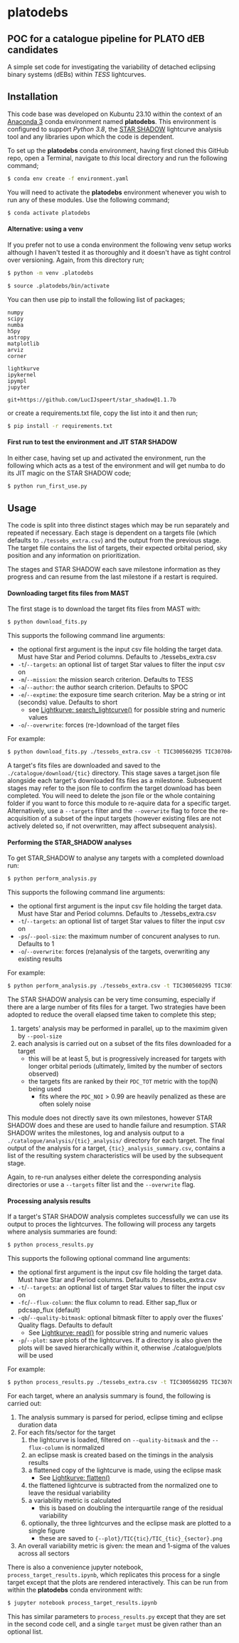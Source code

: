# platodebs 

## POC for a catalogue pipeline for PLATO dEB candidates

A simple set code for investigating the variability of detached eclipsing
binary systems (dEBs) within _TESS_ lightcurves.

## Installation

This code base was developed on Kubuntu 23.10 within the context of
an [Anaconda 3](https://www.anaconda.com/) conda environment named **platodebs**. 
This environment is configured to support _Python 3.8_, 
the [STAR SHADOW](https://github.com/LucIJspeert/star_shadow) lightcurve analysis
tool and any libraries upon which the code is dependent.

To set up the **platodebs** conda environment, having first cloned this GitHub repo, 
open a Terminal, navigate to _this_ local directory and run the following command;
```sh
$ conda env create -f environment.yaml
```
You will need to activate the **platodebs** environment whenever you wish to
run any of these modules. Use the following command;
```sh
$ conda activate platodebs
```
#### Alternative: using a venv

If you prefer not to use a conda environment the following venv setup works
although I haven't tested it as thoroughly and it doesn't have as tight control
over versioning. Again, from this directory run;
```sh
$ python -m venv .platodebs
```
```sh
$ source .platodebs/bin/activate
```
You can then use pip to install the following list of packages;
```
numpy
scipy
numba
h5py
astropy
matplotlib
arviz
corner

lightkurve
ipykernel
ipympl
jupyter

git+https://github.com/LucIJspeert/star_shadow@1.1.7b
```
or create a requirements.txt file, copy the list into it and then run;
```sh
$ pip install -r requirements.txt
```

#### First run to test the environment and JIT STAR SHADOW

In either case, having set up and activated the environment, run the following
which acts as a test of the environment and will get numba to do its JIT magic
on the STAR SHADOW code;
```sh
$ python run_first_use.py
```

## Usage

The code is split into three distinct stages which may be run separately and repeated if necessary.
Each stage is dependent on a targets file (which defaults to `./tessebs_extra.csv`) and
the output from the previous stage. The target file contains the list of targets, their expected
orbital period, sky position and any information on prioritization.

The stages and STAR SHADOW each save milestone information as they progress and can resume from
the last milestone if a restart is required. 


#### Downloading target fits files from MAST
The first stage is to download the target fits files from MAST with:
```sh
$ python download_fits.py
```

This supports the following command line arguments:
- the optional first argument is the input csv file holding the target data. 
Must have Star and Period columns. Defaults to ./tessebs_extra.csv
- `-t`/`--targets`: an optional list of target Star values to filter the input csv on
- `-m`/`--mission`: the mission search criterion. Defaults to TESS
- `-a`/`--author`: the author search criterion. Defaults to SPOC
- `-e`/`--exptime`: the exposure time search criterion. May be a string or int (seconds)
value. Defaults to short
    - see [Lightkurve: search_lightcurve()](http://docs.lightkurve.org/reference/api/lightkurve.search_lightcurve.html)
    for possible string and numeric values
- `-o`/`--overwrite`: forces (re-)download of the target files

For example:
```sh
$ python download_fits.py ./tessebs_extra.csv -t TIC300560295 TIC307084982 -m TESS -a TESS-SPOC -e 600 -o
```

A target's fits files are downloaded and saved to the `./catalogue/download/{tic}` directory.
This stage saves a target.json file alongside each target's downloaded fits files as a milestone.
Subsequent stages may refer to the json file to confirm the target download has been completed.
You will need to delete the json file or the whole containing folder if you want to force this
module to re-aquire data for a specific target. Alternatively, use a `--targets` filter and
the `--overwrite` flag to force the re-acquisition of a subset of the input targets (however
existing files are not actively deleted so, if not overwritten, may affect subsequent analysis).

#### Performing the STAR_SHADOW analyses
To get STAR_SHADOW to analyse any targets with a completed download run:
```sh
$ python perform_analysis.py
```

This supports the following command line arguments:
- the optional first argument is the input csv file holding the target data. 
Must have Star and Period columns. Defaults to ./tessebs_extra.csv
- `-t`/`--targets`: an optional list of target Star values to filter the input csv on
- `-ps`/`--pool-size`: the maximum number of concurent analyses to run. Defaults to 1
- `-o`/`--overwrite`: forces (re)analysis of the targets, overwriting any existing results

For example:
```sh
$ python perform_analysis.py ./tessebs_extra.csv -t TIC300560295 TIC307084982 -ps 2 -o
```

The STAR SHADOW analysis can be very time consuming, especially if there are a large number
of fits files for a target. Two strategies have been adopted to reduce the overall elapsed
time taken to complete this step;
1. targets' analysis may be performed in parallel, up to the maximim given by `--pool-size`
2. each analysis is carried out on a subset of the fits files downloaded for a target
    - this will be at least 5, but is progressively increased for targets with longer
    orbital periods (ultimately, limited by the number of sectors observed)
    - the targets fits are ranked by their `PDC_TOT` metric with the top(N) being used
        - fits where the `PDC_NOI` > 0.99 are heavily penalized as these are often solely noise

This module does not directly save its own milestones, however STAR SHADOW does and these
are used to handle failure and resumption. STAR SHADOW writes the milestones, log and analysis
output to a `./catalogue/analysis/{tic}_analysis/` directory for each target. The final output
of the analysis for a target, `{tic}_analysis_summary.csv`, contains a list of the resulting
system characteristics will be used by the subsequent stage.

Again, to re-run analyses either delete the corresponding analysis directories or use
a `--targets` filter list and the `--overwrite` flag.

#### Processing analysis results
If a target's STAR SHADOW analysis completes successfully we can use its output to proces
the lightcurves. The following will process any targets where analysis summaries are found:

```sh
$ python process_results.py
```

This supports the following optional command line arguments:
- the optional first argument is the input csv file holding the target data. 
Must have Star and Period columns. Defaults to ./tessebs_extra.csv
- `-t`/`--targets`: an optional list of target Star values to filter the input csv on
- `-fc`/`--flux-column`: the flux column to read. Either sap_flux or pdcsap_flux (default)
- `-qb`/`--quality-bitmask`: optional bitmask filter to apply over the fluxes' Quality flags.
Defaults to default
    - See [Lightkurve: read()](http://docs.lightkurve.org/reference/api/lightkurve.io.read.html)
for possible string and numeric values
- `-p`/`--plot`: save plots of the lightcurves. If a directory is also given the plots
will be saved hierarchically within it, otherwise ./catalogue/plots will be used

For example:
```sh
$ python process_results.py ./tessebs_extra.csv -t TIC300560295 TIC307084982 -fc sap_flux -qb hardest -p
```

For each target, where an analysis summary is found, the following is carried out:
1. The analysis summary is parsed for period, eclipse timing and eclipse duration data
2. For each fits/sector for the target
    1. the lightcurve is loaded, filtered on `--quality-bitmask` and the `--flux-column` is normalized
    2. an eclipse mask is created based on the timings in the analysis results
    3. a flattened copy of the lightcurve is made, using the eclipse mask
        - See [Lightkurve: flatten()](http://docs.lightkurve.org/reference/api/lightkurve.LightCurve.flatten.html)
    4. the flattened lightcurve is subtracted from the normalized one to leave the residual variability
    5. a variability metric is calculated
        - this is based on doubling the interquartile range of the residual variability
    6. optionally, the three lightcurves and the eclipse mask are plotted to a single figure
        - these are saved to `{--plot}/TIC{tic}/TIC_{tic}_{sector}.png`
3. An overall variability metric is given: the mean and 1-sigma of the values across all sectors

There is also a convenience jupyter notebook, `process_target_results.ipynb`, which replicates
this process for a single target except that the plots are rendered interactively. This can be
run from within the **platodebs** conda environment with:
```sh
$ jupyter notebook process_target_results.ipynb
```
This has similar parameters to `process_results.py` except that they are set in the second code cell,
and a single `target` must be given rather than an optional list.
